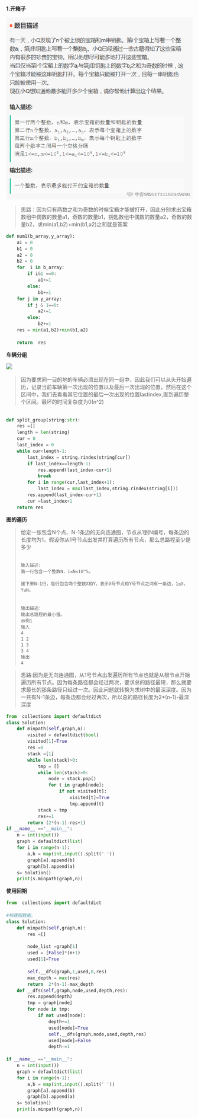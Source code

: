**1.开箱子**

![](../image/tx1.png)

> 思路：因为只有两数之和为奇数的时候宝箱才能被打开，因此分别求出宝箱数组中偶数的数量a1，奇数的数量b1，钥匙数组中偶数的数量a2，奇数的数量b2，求min(a1,b2)+min(b1,a2)之和就是答案

```python
def num1(b_array,y_array):
	a1 = 0
	b1 = 0
	a2 = 0
	b2 = 0
	for  i in b_array:
		if i&1 ==0:
			a1+=1
		else:
			b1+=1
	for j in y_array:
		if j & 1==0:
			a2+=1
		else:
			b2+=1
	res = min(a1,b2)+min(b1,a2)

	return  res

```

**车辆分组**

![](https://img-blog.csdnimg.cn/20190904211910213.png?x-oss-process=image/watermark,type_ZmFuZ3poZW5naGVpdGk,shadow_10,text_aHR0cHM6Ly9ibG9nLmNzZG4ubmV0L21hcnZlbGxvdXN4Zg==,size_16,color_FFFFFF,t_70)

> 因为要求同一目的地的车辆必须出现在同一组中，因此我们可以从头开始遍历，记录当前车辆第一次出现的位置以及最后一次出现的位置，然后在这个区间中，我们去看看其它位置的最后一次出现的位置lastindex,直到遍历整个区间。最坏的时间复杂度为0(n^2)

```Python

def split_group(string:str):
	res =[]
	length = len(string)
	cur = 0
	last_index = 0
	while cur<length-1:
		last_index = string.rindex(string[cur])
		if last_index==length-1:
			res.append(last_index-cur+1)
			break
		for i in range(cur,last_index+1):
			last_index = max(last_index,string.rindex(string[i]))
		res.append(last_index-cur+1)
		cur =last_index+1
	return res

```



**图的遍历**

> 给定一张包含N个点、N-1条边的无向连通图，节点从1到N编号，每条边的长度均为1。假设你从1号节点出发并打算遍历所有节点，那么总路程至少是多少
>
> ```
> 
> 输入描述:
> 第一行包含一个整数N，1≤N≤10^5。
> 
> 接下来N-1行，每行包含两个整数X和Y，表示X号节点和Y号节点之间有一条边，1≤X，Y≤N。
> 
> 
> 输出描述:
> 输出总路程的最小值。
> 示例1
> 输入
> 4
> 1 2
> 1 3
> 3 4
> 输出
> 4
> ```

> 思路:因为是无向连通图，从1号节点出发遍历所有节点也就是从根节点开始遍历所有节点。因为每条路径都会经过两次，要求总的路径最短，那么就要求最长的那条路径只经过一次。因此问题就转换为求树中的最深深度。因为一共有N-1条边，每条边都会经过两次，所以总的路径长度为2*(n-1)-最深深度

```python
from  collections import defaultdict
class Solution:
	def minpath(self,graph,n):
		visited = defaultdict(bool)
		visited[1]=True
		res =0
		stack =[1]
		while len(stack)>0:
			tmp = []
			while len(stack)>0:
				node = stack.pop()
				for t in graph[node]:
					if not visited[t]:
						visited[t]=True
						tmp.append(t)
			stack = tmp
			res+=1
		return (2*(n-1)-res+1)
if __name__ =="__main__":
	n = int(input())
	graph = defaultdict(list)
	for i in range(n-1):
		a,b = map(int,input().split(' '))
		graph[a].append(b)
		graph[b].append(a)
	s= Solution()	
	print(s.minpath(graph,n))
```

**使用回朔**

```Python
from  collections import defaultdict

#构建图数据，
class Solution:
	def minpath(self,graph,n):
		res =[]

		node_list =graph[1]
		used = [False]*(n+1)
		used[1]=True

		self.__dfs(graph,1,used,0,res)
		max_depth = max(res)
		return  2*(n-1)-max_depth
	def __dfs(self,graph,node,used,depth,res):
		res.append(depth)
		tmp = graph[node]
		for node in tmp:
			if not used[node]:
				depth+=1
				used[node]=True
				self.__dfs(graph,node,used,depth,res)
				used[node]=False
				depth-=1

if __name__ =="__main__":
	n = int(input())
	graph = defaultdict(list)
	for i in range(n-1):
		a,b = map(int,input().split(' '))
		graph[a].append(b)
		graph[b].append(a)
	s= Solution()	
	print(s.minpath(graph,n))

```

